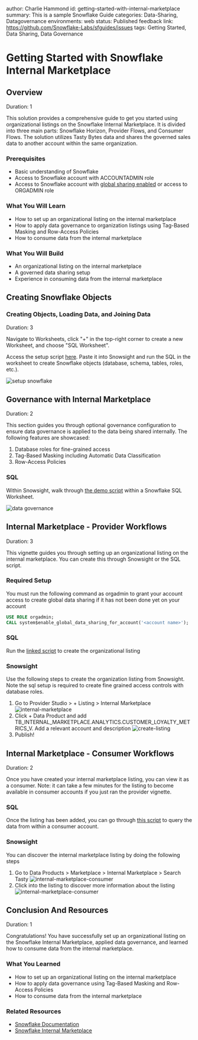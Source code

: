 author: Charlie Hammond
id: getting-started-with-internal-marketplace
summary: This is a sample Snowflake Guide
categories: Data-Sharing, Datagovernance
environments: web
status: Published 
feedback link: https://github.com/Snowflake-Labs/sfguides/issues
tags: Getting Started, Data Sharing, Data Governance 


# Getting Started with Snowflake Internal Marketplace
<!-- ------------------------ -->
## Overview
Duration: 1

This solution provides a comprehensive guide to get you started using organizational listings on the Snowflake Internal Marketplace. It is divided into three main parts: Snowflake Horizon, Provider Flows, and Consumer Flows. The solution utilizes Tasty Bytes data and shares the governed sales data to another account within the same organization.

### Prerequisites
- Basic understanding of Snowflake
- Access to Snowflake account with ACCOUNTADMIN role
- Access to Snowflake account with [global sharing enabled](https://other-docs.snowflake.com/en/collaboration/provider-listings-auto-fulfillment#allow-accounts-to-set-up-cross-cloud-auto-fulfillment) or access to ORGADMIN role

### What You Will Learn
- How to set up an organizational listing on the internal marketplace
- How to apply data governance to organization listings using Tag-Based Masking and Row-Access Policies
- How to consume data from the internal marketplace

### What You Will Build
- An organizational listing on the internal marketplace
- A governed data sharing setup
- Experience in consuming data from the internal marketplace

<!-- ------------------------ -->

## Creating Snowflake Objects

### Creating Objects, Loading Data, and Joining Data
Duration: 3

Navigate to Worksheets, click "+" in the top-right corner to create a new Worksheet, and choose "SQL Worksheet".

Access the setup script [here](https://github.com/Snowflake-Labs/sfguide-getting-started-with-internal-marketplace/blob/main/scripts/setup.sql). Paste it into Snowsight and run the SQL in the worksheet to create Snowflake objects (database, schema, tables, roles, etc.).

![setup snowflake](assets/setup-snowflake.png)

## Governance with Internal Marketplace
Duration: 2

This section guides you through optional governance configuration to ensure data governance is applied to the data being shared internally. The following features are showcased:

1. Database roles for fine-grained access
2. Tag-Based Masking including Automatic Data Classification
3. Row-Access Policies

### SQL
Within Snowsight, walk through [the demo script](https://github.com/Snowflake-Labs/sfguide-getting-started-with-internal-marketplace/blob/main/scripts/vignette-1-governance.sql) within a Snowflake SQL Worksheet.

![data governance](assets/data-governance.png)

<!-- ------------------------ -->
## Internal Marketplace - Provider Workflows
Duration: 3

This vignette guides you through setting up an organizational listing on the internal marketplace. You can create this through Snowsight or the SQL script.

### Required Setup

You must run the following command as orgadmin to grant your account access to create global data sharing if it has not been done yet on your account

```sql
USE ROLE orgadmin;
CALL system$enable_global_data_sharing_for_account('<account name>');
```

### SQL

Run the [linked script](https://github.com/Snowflake-Labs/sfguide-getting-started-with-internal-marketplace/blob/main/scripts/vignette-3-consumer.sql) to create the organizational listing

### Snowsight

Use the following steps to create the organization listing from Snowsight. Note the sql setup is required to create fine grained access controls with database roles. 

1. Go to Provider Studio > + Listing > Internal Marketplace
![internal-marketplace](assets/internal-marketplace.png)
2. Click + Data Product and add TB_INTERNAL_MARKETPLACE.ANALYTICS.CUSTOMER_LOYALTY_METRICS_V. Add a relevant account and description
![create-listing](assets/create-listing.png)
3. Publish!



<!-- ------------------------ -->
## Internal Marketplace - Consumer Workflows
Duration: 2

Once you have created your internal marketplace listing, you can view it as a consumer. Note: it can take a few minutes for the listing to become available in consumer accounts if you just ran the provider vignette.

### SQL

Once the listing has been added, you can go through [this script](https://github.com/Snowflake-Labs/sfguide-getting-started-with-internal-marketplace/blob/main/scripts/vignette-3-consumer.sql) to query the data from within a consumer account.

### Snowsight

You can discover the internal marketplace listing by doing the following steps

1. Go to Data Products > Marketplace > Internal Marketplace > Search Tasty
![internal-marketplace-consumer](assets/internal-marketplace-consumer.png)
2. Click into the listing to discover more information about the listing
![internal-marketplace-consumer](assets/internal-marketplace-consumer-2.png)

<!-- ------------------------ -->
## Conclusion And Resources
Duration: 1

Congratulations! You have successfully set up an organizational listing on the Snowflake Internal Marketplace, applied data governance, and learned how to consume data from the internal marketplace.

### What You Learned
- How to set up an organizational listing on the internal marketplace
- How to apply data governance using Tag-Based Masking and Row-Access Policies
- How to consume data from the internal marketplace

### Related Resources
- [Snowflake Documentation](https://docs.snowflake.com/)
- [Snowflake Internal Marketplace](https://www.snowflake.com/data-marketplace/)
